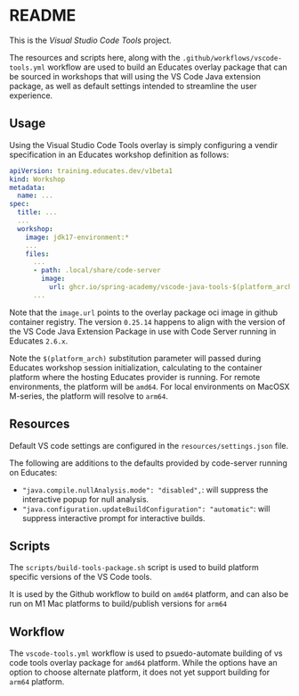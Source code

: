 # README

This is the *Visual Studio Code Tools* project.

The resources and scripts here,
along with the `.github/workflows/vscode-tools.yml` workflow are used
to build an Educates overlay package that can be sourced in
workshops that will using the VS Code Java extension package,
as well as default settings intended to streamline the user
experience.

## Usage

Using the Visual Studio Code Tools overlay is simply configuring
a vendir specification in an Educates workshop definition as follows:

```yaml
apiVersion: training.educates.dev/v1beta1
kind: Workshop
metadata:
  name: ...
spec:
  title: ...
  ...
  workshop:
    image: jdk17-environment:*
    ...
    files:
      ...
      - path: .local/share/code-server
        image:
          url: ghcr.io/spring-academy/vscode-java-tools-$(platform_arch)-files:0.25.14
      ...
```

Note that the `image.url` points to the overlay package oci image in github container registry.
The version `0.25.14` happens to align with the version of the VS Code Java Extension Package
in use with Code Server running in Educates `2.6.x`.

Note the `$(platform_arch)` substitution parameter will passed during Educates workshop session
initialization,
calculating to the container platform where the hosting Educates provider is running.
For remote environments, the platform will be `amd64`.
For local environments on MacOSX M-series, the platform will resolve to `arm64`.

## Resources

Default VS code settings are configured in the `resources/settings.json` file.

The following are additions to the defaults provided by code-server running on Educates:

- `"java.compile.nullAnalysis.mode": "disabled",`: will suppress the interactive popup for null analysis.
- `"java.configuration.updateBuildConfiguration": "automatic"`: will suppress interactive prompt for interactive builds.

## Scripts

The `scripts/build-tools-package.sh` script is used to build platform specific versions of
the VS Code tools.

It is used by the Github workflow to build on `amd64` platform,
and can also be run on M1 Mac platforms to build/publish versions for `arm64`

## Workflow

The `vscode-tools.yml` workflow is used to psuedo-automate building of vs code tools overlay package
for `amd64` platform.
While the options have an option to choose alternate platform, it does not yet support building
for `arm64` platform.
